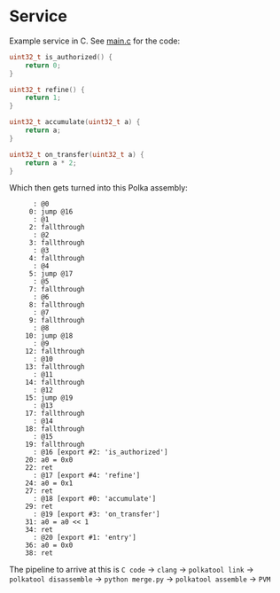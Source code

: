 # Service

Example service in C. See [main.c](main.c) for the code:

```c
uint32_t is_authorized() {
	return 0;
}

uint32_t refine() {
	return 1;
}

uint32_t accumulate(uint32_t a) {
	return a;
}

uint32_t on_transfer(uint32_t a) {
	return a * 2;
}
```

Which then gets turned into this Polka assembly:

```pre
      : @0
     0: jump @16
      : @1
     2: fallthrough
      : @2
     3: fallthrough
      : @3
     4: fallthrough
      : @4
     5: jump @17
      : @5
     7: fallthrough
      : @6
     8: fallthrough
      : @7
     9: fallthrough
      : @8
    10: jump @18
      : @9
    12: fallthrough
      : @10
    13: fallthrough
      : @11
    14: fallthrough
      : @12
    15: jump @19
      : @13
    17: fallthrough
      : @14
    18: fallthrough
      : @15
    19: fallthrough
      : @16 [export #2: 'is_authorized']
    20: a0 = 0x0
    22: ret
      : @17 [export #4: 'refine']
    24: a0 = 0x1
    27: ret
      : @18 [export #0: 'accumulate']
    29: ret
      : @19 [export #3: 'on_transfer']
    31: a0 = a0 << 1
    34: ret
      : @20 [export #1: 'entry']
    36: a0 = 0x0
    38: ret
```

The pipeline to arrive at this is `C code` -> `clang` -> `polkatool link` -> `polkatool disassemble` -> `python merge.py` -> `polkatool assemble` -> `PVM` 
